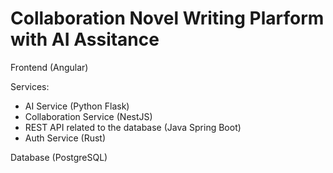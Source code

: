 # Collaboration Novel Writing Plarform with AI Assitance

Frontend (Angular)

Services:

- AI Service (Python Flask)
- Collaboration Service (NestJS)
- REST API related to the database (Java Spring Boot)
- Auth Service (Rust)

Database (PostgreSQL)
